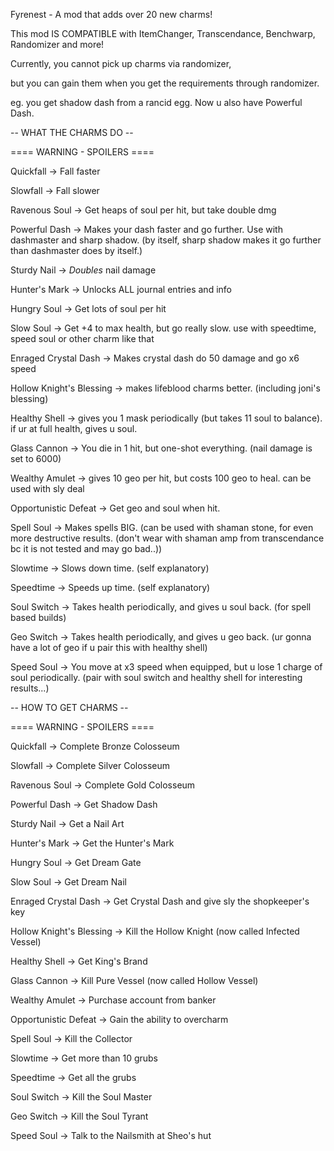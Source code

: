 Fyrenest - A mod that adds over 20 new charms!

This mod IS COMPATIBLE with ItemChanger, Transcendance, Benchwarp, Randomizer and more!


Currently, you cannot pick up charms via randomizer,


but you can gain them when you get the requirements through randomizer.


eg. you get shadow dash from a rancid egg. Now u also have Powerful Dash.





   -- WHAT THE CHARMS DO --
   
   



==== WARNING - SPOILERS ====


Quickfall -> Fall faster


Slowfall -> Fall slower


Ravenous Soul -> Get heaps of soul per hit, but take double dmg


Powerful Dash -> Makes your dash faster and go further. Use with dashmaster and sharp shadow. (by itself, sharp shadow makes it go further than dashmaster does by itself.)


Sturdy Nail -> *Doubles* nail damage


Hunter's Mark -> Unlocks ALL journal entries and info


Hungry Soul -> Get lots of soul per hit


Slow Soul -> Get +4 to max health, but go really slow. use with speedtime, speed soul or other charm like that


Enraged Crystal Dash -> Makes crystal dash do 50 damage and go x6 speed


Hollow Knight's Blessing -> makes lifeblood charms better. (including joni's blessing)


Healthy Shell -> gives you 1 mask periodically (but takes 11 soul to balance). if ur at full health, gives u soul.


Glass Cannon -> You die in 1 hit, but one-shot everything. (nail damage is set to 6000)


Wealthy Amulet -> gives 10 geo per hit, but costs 100 geo to heal. can be used with sly deal


Opportunistic Defeat -> Get geo and soul when hit.


Spell Soul -> Makes spells BIG. (can be used with shaman stone, for even more destructive results. (don't wear with shaman amp from transcendance bc it is not tested and may go bad..))


Slowtime -> Slows down time. (self explanatory)


Speedtime -> Speeds up time. (self explanatory)


Soul Switch -> Takes health periodically, and gives u soul back. (for spell based builds)


Geo Switch -> Takes health periodically, and gives u geo back. (ur gonna have a lot of geo if u pair this with healthy shell)


Speed Soul -> You move at x3 speed when equipped, but u lose 1 charge of soul periodically. (pair with soul switch and healthy shell for interesting results...)


   -- HOW TO GET CHARMS --
   

==== WARNING - SPOILERS ====

Quickfall -> Complete Bronze Colosseum


Slowfall -> Complete Silver Colosseum


Ravenous Soul -> Complete Gold Colosseum


Powerful Dash -> Get Shadow Dash


Sturdy Nail -> Get a Nail Art


Hunter's Mark -> Get the Hunter's Mark


Hungry Soul -> Get Dream Gate


Slow Soul -> Get Dream Nail


Enraged Crystal Dash -> Get Crystal Dash and give sly the shopkeeper's key


Hollow Knight's Blessing -> Kill the Hollow Knight (now called Infected Vessel)


Healthy Shell -> Get King's Brand


Glass Cannon -> Kill Pure Vessel (now called Hollow Vessel)


Wealthy Amulet -> Purchase account from banker


Opportunistic Defeat -> Gain the ability to overcharm


Spell Soul -> Kill the Collector


Slowtime -> Get more than 10 grubs


Speedtime -> Get all the grubs


Soul Switch -> Kill the Soul Master


Geo Switch -> Kill the Soul Tyrant


Speed Soul -> Talk to the Nailsmith at Sheo's hut
